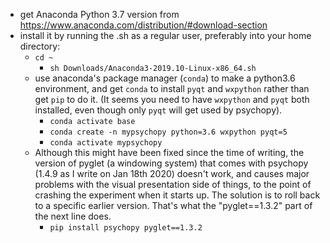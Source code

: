 * get Anaconda Python 3.7 version from https://www.anaconda.com/distribution/#download-section
* install it by running the .sh as a regular user, preferably into your home directory:
  * `cd ~`
    * `sh Downloads/Anaconda3-2019.10-Linux-x86_64.sh`
  * use anaconda's package manager (`conda`) to make a python3.6 environment, and get `conda` to install `pyqt` and `wxpython` rather 
  than get `pip` to do it. (It seems you need to have `wxpython` and `pyqt` both installed, even though only `pyqt` will get used by psychopy).
    * `conda activate base` 
    * `conda create -n mypsychopy python=3.6 wxpython pyqt=5` 
    * `conda activate mypsychopy`
  * Although this might have been fixed since the time of writing, the version of pyglet (a windowing system) that 
  comes with psychopy (1.4.9 as I write on Jan 18th 2020) doesn't work, and causes major problems with the visual 
  presentation side of things, to the point of crashing the experiment when it starts up. The solution is to roll 
  back to a specific earlier version. That's what the "pyglet==1.3.2" part of the next line does.
    * `pip install psychopy pyglet==1.3.2`

